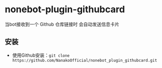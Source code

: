 # nonebot-plugin-githubcard
当bot接收到一个 Github 仓库链接时 会自动发送信息卡片

## 安装
* 使用Github安装：`git clone https://github.com/NanakoOfficial/nonebot_plugin_githubcard.git`
